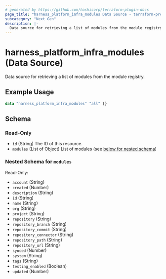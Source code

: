 ```yaml
---
# generated by https://github.com/hashicorp/terraform-plugin-docs
page_title: "harness_platform_infra_modules Data Source - terraform-provider-harness"
subcategory: "Next Gen"
description: |-
  Data source for retrieving a list of modules from the module registry.
---
```


# harness_platform_infra_modules (Data Source)

Data source for retrieving a list of modules from the module registry.

## Example Usage

```terraform
data "harness_platform_infra_modules" "all" {}
```

<!-- schema generated by tfplugindocs -->
## Schema

### Read-Only

- `id` (String) The ID of this resource.
- `modules` (List of Object) List of modules (see [below for nested schema](#nestedatt--modules))

<a id="nestedatt--modules"></a>
### Nested Schema for `modules`

Read-Only:

- `account` (String)
- `created` (Number)
- `description` (String)
- `id` (String)
- `name` (String)
- `org` (String)
- `project` (String)
- `repository` (String)
- `repository_branch` (String)
- `repository_commit` (String)
- `repository_connector` (String)
- `repository_path` (String)
- `repository_url` (String)
- `synced` (Number)
- `system` (String)
- `tags` (String)
- `testing_enabled` (Boolean)
- `updated` (Number)
